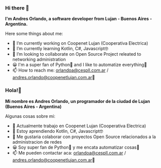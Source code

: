 ### Hi there 👋

**I'm Andres Orlando, a software developer from Lujan - Buenos Aires - Argentina.**

Here some things about me:

- 🔭 I’m currently working on Coopenet Lujan (Cooperativa Electrica)
- 🌱 I’m currently learning Kotlin, C#, Javascript🤓
- 👯 I’m looking to collaborate on Open Source Project releated to networking administration
- 😀 I'm a super fan of Python🐍 and I like to automatize everything🤖
- 📫 How to reach me: orlandoa@cespll.com.ar / andres.orlando@coopenetlujan.com.ar📧




### Hola!👋

**Mi nombre es Andres Orlando, un programador de la ciudad de Lujan (Buenos Aires - Argentina)**

Algunas cosas sobre mi:

- 🔭 Actualmente trabajo en Coopenet Lujan (Cooperativa Electrica)
- 🌱 Estoy aprendiendo Kotlin, C#, Javascript🤓
- 👯 Me gustaria colaborar con proyectos Open Source relacionados a la administracion de redes
- 😀 Soy super fan de Python🐍 y me encata automatizar cosas🤖
- 📫 Me pueden contactar aca: orlandoa@cespll.com.ar / andres.orlando@coopenetlujan.com.ar📧
